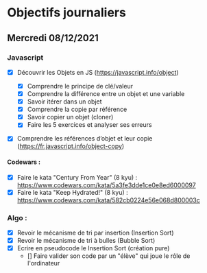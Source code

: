 # Objectifs journaliers

## Mercredi 08/12/2021 


### Javascript

* [x] Découvrir les Objets en JS (https://javascript.info/object)
  * [x] Comprendre le principe de clé/valeur
  * [x] Comprendre la différence entre un objet et une variable
  * [x] Savoir itérer dans un objet
  * [x] Comprendre la copie par référence
  * [x] Savoir copier un objet (cloner)
  * [x] Faire les 5 exercices et analyser ses erreurs
* [x] Comprendre les références d’objet et leur copie (https://fr.javascript.info/object-copy) 


#### Codewars :

 * [x] Faire le kata "Century From Year" (8 kyu) : https://www.codewars.com/kata/5a3fe3dde1ce0e8ed6000097
 * [x] Faire le kata "Keep Hydrated!" (8 kyu) : https://www.codewars.com/kata/582cb0224e56e068d800003c

### Algo : 

* [x] Revoir le mécanisme de tri par insertion (Insertion Sort)
* [x] Revoir le mécanisme de tri à bulles (Bubble Sort)
* [x] Ecrire en pseudocode le Insertion Sort (création pure)
  * [] Faire valider son code par un "élève" qui joue le rôle de l'ordinateur

